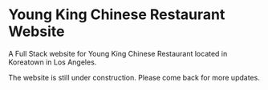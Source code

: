 # Young King Chinese Restaurant Website
A Full Stack website for Young King Chinese Restaurant located in Koreatown in Los Angeles.

The website is still under construction. Please come back for more updates.
